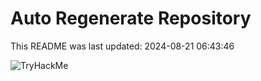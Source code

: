 # Auto Regenerate Repository

This README was last updated: 2024-08-21 06:43:46

 ![TryHackMe](https://tryhackme.com/badge/533634)